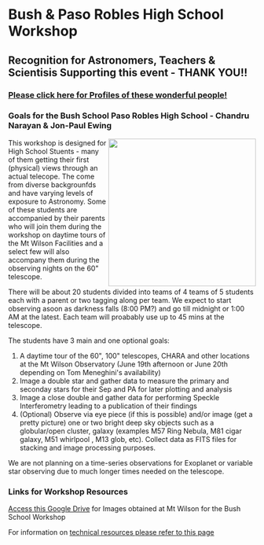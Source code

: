 # Bush & Paso Robles High School Workshop

## Recognition for Astronomers, Teachers & Scientisis Supporting this event - THANK YOU!!

### [Please click here for Profiles of these wonderful people!](Astronomers_Scientists.pdf)


### Goals for the Bush School Paso Robles High School - Chandru Narayan & Jon-Paul Ewing

<img src="2_m42_final.png" align="right" width=300px />

This workshop is designed for High School Stuents - many of them getting their first (physical) views through an actual telecope.  The come from diverse backgrounfds and have varying levels of exposure to Astronomy.  Some of these students are accompanied by their parents who will join them during the workshop on daytime tours of the Mt Wilson Facilities and a select few will also accompany them during the observing nights on the 60" telescope.  

There will be about 20 students divided into teams of 4 teams of 5 students each with a parent or two tagging along per team. We expect to start observing asoon as darkness falls (8:00 PM?) and go till midnight or 1:00 AM at the latest. Each team will proabably use up to 45 mins at the telescope.

The students have 3 main and one optional goals:

1.  A daytime tour of the 60", 100" telescopes, CHARA and other locations at the Mt Wilson Observatory (June 19th afternoon or June 20th depending on Tom Meneghini's availability)
1.  Image a double star and gather data to measure the primary and seconday stars for their Sep and PA for later plotting and analysis
1.  Image a close double and gather data for performing Speckle Interferometry leading to a publication of their findings
1.  (Optional) Observe via eye piece (if this is possible) and/or image (get a pretty picture) one or two bright deep sky objects such as a globular/open cluster, galaxy (examples M57 Ring Nebula, M81 cigar galaxy, M51 whirlpool , M13 glob, etc). Collect data as FITS files for stacking and image processing purposes.  

We are not planning on a time-series observations for Exoplanet or variable star observing due to much longer times needed on the telescope.

### Links for Workshop Resources

[Access this Google Drive](https://drive.google.com/drive/folders/16FN23fHDwa_AChKWwMbZyexjmuUDk1BK?usp=sharing) for Images obtained at Mt Wilson for the Bush School Workshop

For information on [technical resources please refer to this page](https://chandrunarayan.github.io/Mt-Wilson-Workshops/#links-for-workshop-resources)


